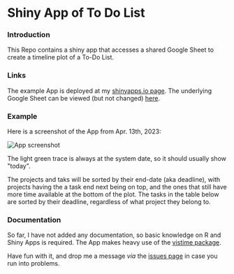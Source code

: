 # Shiny App of To Do List
### Introduction
This Repo contains a shiny app that accesses a shared Google Sheet to create a timeline plot of a To-Do List. 

### Links
The example App is deployed at my [shinyapps.io page](https://peter-t-ruehr.shinyapps.io/to-do-list/).
The underlying Google Sheet can be viewed (but not changed) [here](https://docs.google.com/spreadsheets/d/1HxKdDuA7pt1r-LGCbkwBYxr4jZ2Tvwq2GBRBf3skKho/).

### Example
Here is a screenshot of the App from Apr. 13th, 2023:

![App screenshot](https://live.staticflickr.com/65535/52815732388_493bda7420_o.png)

The light green trace is always at the system date, so it should usually show "today".

The projects and taks will be sorted by their end-date (aka deadline), with projects having the a task end next being on top, and the ones that still have more time available at the bottom of the plot. The tasks in the table below are sorted by their deadline, regardless of what project they belong to.

### Documentation
So far, I have not added any documentation, so basic knowledge on R and Shiny Apps is required. The App makes heavy use of the [vistime package](https://cran.r-project.org/web/packages/vistime/vignettes/vistime-vignette.html#usage-in-shiny-apps).

Have fun with it, and drop me a message _via_ the [issues page](https://github.com/Peter-T-Ruehr/To-Do-List-in-R-example/issues) in case you run into problems.
